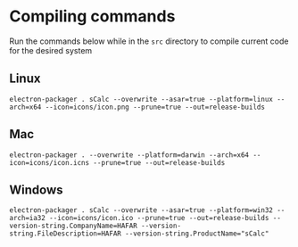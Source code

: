 # Compiling commands
Run the commands below while in the `src` directory to compile current code for the desired system

## Linux
`electron-packager . sCalc --overwrite --asar=true --platform=linux --arch=x64 --icon=icons/icon.png --prune=true --out=release-builds`

## Mac
`electron-packager . --overwrite --platform=darwin --arch=x64 --icon=icons/icon.icns --prune=true --out=release-builds`

## Windows
`electron-packager . sCalc --overwrite --asar=true --platform=win32 --arch=ia32 --icon=icons/icon.ico --prune=true --out=release-builds --version-string.CompanyName=HAFAR --version-string.FileDescription=HAFAR --version-string.ProductName="sCalc"`
